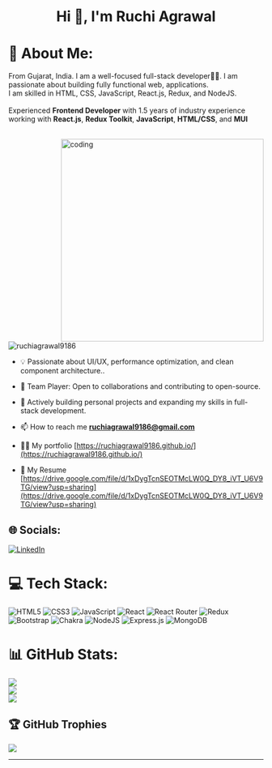 <h1 align="center">Hi 👋, I'm Ruchi Agrawal</h1>

# 💫 About Me:
From Gujarat, India. I am a well-focused full-stack developer👨‍💻. I am passionate about building fully functional web, applications.<br>I am skilled in HTML, CSS, JavaScript, React.js, Redux, and NodeJS.<br><br>Experienced **Frontend Developer** with 1.5 years of industry experience working with **React.js**, **Redux Toolkit**, **JavaScript**, **HTML/CSS**, and **MUI**<br><br>

<img align="right" alt="coding" width="400" src="https://camo.githubusercontent.com/374987f773148e46b1851b9e3bc4bf71b182562dd002620ef3e4263cb3997130/68747470733a2f2f6d69726f2e6d656469756d2e636f6d2f6d61782f3837352f312a7164415731546a434e353768316c6275757a766368672e676966">

<p align="left"> <img src="https://komarev.com/ghpvc/?username=ruchiagrawal9186&label=Profile%20views&color=0e75b6&style=flat" alt="ruchiagrawal9186" /> </p>

- 💡 Passionate about UI/UX, performance optimization, and clean component architecture..
- 🤝 Team Player: Open to collaborations and contributing to open-source.
- 🚀 Actively building personal projects and expanding my skills in full-stack development.

- 📫 How to reach me **ruchiagrawal9186@gmail.com**

-  👨‍💻 My portfolio [https://ruchiagrawal9186.github.io/](https://ruchiagrawal9186.github.io/)

- 📄 My Resume [https://drive.google.com/file/d/1xDygTcnSEOTMcLW0Q_DY8_iVT_U6V9TG/view?usp=sharing](https://drive.google.com/file/d/1xDygTcnSEOTMcLW0Q_DY8_iVT_U6V9TG/view?usp=sharing)

## 🌐 Socials:
[![LinkedIn](https://img.shields.io/badge/LinkedIn-%230077B5.svg?logo=linkedin&logoColor=white)](https://linkedin.com/in/ruchi-agrawal-6a2585214)

# 💻 Tech Stack:
![HTML5](https://img.shields.io/badge/html5-%23E34F26.svg?style=for-the-badge&logo=html5&logoColor=white) ![CSS3](https://img.shields.io/badge/css3-%231572B6.svg?style=for-the-badge&logo=css3&logoColor=white) ![JavaScript](https://img.shields.io/badge/javascript-%23323330.svg?style=for-the-badge&logo=javascript&logoColor=%23F7DF1E) ![React](https://img.shields.io/badge/react-%2320232a.svg?style=for-the-badge&logo=react&logoColor=%2361DAFB) ![React Router](https://img.shields.io/badge/React_Router-CA4245?style=for-the-badge&logo=react-router&logoColor=white) ![Redux](https://img.shields.io/badge/redux-%23593d88.svg?style=for-the-badge&logo=redux&logoColor=white) ![Bootstrap](https://img.shields.io/badge/bootstrap-%23563D7C.svg?style=for-the-badge&logo=bootstrap&logoColor=white) ![Chakra](https://img.shields.io/badge/chakra-%234ED1C5.svg?style=for-the-badge&logo=chakraui&logoColor=white) ![NodeJS](https://img.shields.io/badge/node.js-6DA55F?style=for-the-badge&logo=node.js&logoColor=white) ![Express.js](https://img.shields.io/badge/express.js-%23404d59.svg?style=for-the-badge&logo=express&logoColor=%2361DAFB) ![MongoDB](https://img.shields.io/badge/MongoDB-%234ea94b.svg?style=for-the-badge&logo=mongodb&logoColor=white)

# 📊 GitHub Stats:
![](https://github-readme-stats.vercel.app/api?username=RuchiAgrawal9186&theme=radical&hide_border=false&include_all_commits=true&count_private=true)<br/>
![](https://github-readme-streak-stats.herokuapp.com/?user=RuchiAgrawal9186&theme=radical&hide_border=false)<br/>
![](https://github-readme-stats.vercel.app/api/top-langs/?username=RuchiAgrawal9186&theme=radical&hide_border=false&include_all_commits=true&count_private=true&layout=compact)

## 🏆 GitHub Trophies
![](https://github-profile-trophy.vercel.app/?username=RuchiAgrawal9186&theme=radical&no-frame=false&no-bg=false&margin-w=4)

---
<!-- [![](https://visitcount.itsvg.in/api?id=RuchiAgrawal9186&icon=0&color=0)](https://visitcount.itsvg.in) -->

<!-- Proudly created with GPRM ( https://gprm.itsvg.in ) -->
